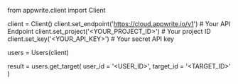 from appwrite.client import Client

client = Client()
client.set_endpoint('https://cloud.appwrite.io/v1') # Your API Endpoint
client.set_project('&lt;YOUR_PROJECT_ID&gt;') # Your project ID
client.set_key('&lt;YOUR_API_KEY&gt;') # Your secret API key

users = Users(client)

result = users.get_target(
    user_id = '<USER_ID>',
    target_id = '<TARGET_ID>'
)
